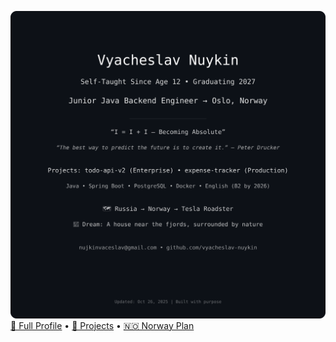 <!-- 
  ✨ README by Vyacheslav Nuykin
  Goal: Junior Java Backend Engineer → Oslo, Norway 🇳🇴
-->
<!--
<div align="center">

# 👋 Hi, I'm **Vyacheslav Nuykin**

### 🇳🇴 Aspiring Java Engineer | Self-Taught Since Age 12 | Student (3rd Year)  
**Building production-ready Spring Boot apps • Learning English (B2 target) • Aiming for Norway after graduation**

[![Java](https://img.shields.io/badge/Java-17+-ED8B00?logo=java&logoColor=white)](https://github.com/vyacheslav-nuykin)
[![Spring Boot](https://img.shields.io/badge/Spring_Boot-3.x-6DB33F?logo=spring&logoColor=white)](https://spring.io/projects/spring-boot)
[![PostgreSQL](https://img.shields.io/badge/PostgreSQL-16+-336791?logo=postgresql&logoColor=white)](https://www.postgresql.org/)
[![English](https://img.shields.io/badge/English-B1→B2_2026-blue?logo=duolingo)](https://github.com/vyacheslav-nuykin)
[![Target](https://img.shields.io/badge/📍_Oslo,_Norway-Future_Goal-purple)](https://www.norway.no/)

</div>

---

## 🌍 About Me

I’m a **self-taught backend developer** from Russia, coding since **age 12**. Currently in my **3rd year of college** (graduating in 2027), I’ve built a strong foundation in **Java, Spring Boot, JPA, and Thymeleaf** through hands-on projects and focused learning (thanks to Гоша Дударь and relentless practice!).

My dream? To **join Norway’s IT industry** as a junior Java developer after graduation — work in a team that values clean code, grow professionally, and one day live near the fjords in a small house surrounded by nature.

> *“The best way to predict the future is to create it.” — Peter Drucker*

---

## 🛠️ Tech Stack

| Category      | Technologies                                                                        |
|---------------|-------------------------------------------------------------------------------------|
| **Languages** | Java, SQL, Bash                                                                     |
| **Backend**   | Spring Boot, Spring Web, Spring Data JPA, Hibernate                                 |
| **Frontend**  | Thymeleaf (for server-side rendering)                                               |
| **Database**  | PostgreSQL                                                                          |
| **Tools**     | Git, GitHub, IntelliJ IDEA, Maven, REST Clients (Postman, curl)                     |
| **Learning**  | Go (Golang), Kubernetes basics, Doker, English (target: B2 by end of 2026)          |

---

## 🚀 Projects

> ✅ [todo-api-v2](https://github.com/vyacheslav-nuykin/todo-api-v2) and [expense-tracker](https://github.com/vyacheslav-nuykin/expense-tracker) are production-ready, with clean architecture, validation, and real DB integration.

### 💰 [Expense Tracker](https://github.com/vyacheslav-nuykin/expense-tracker)
A personal finance web app to log, categorize, and analyze daily expenses.  
`Java` `Spring Boot` `Thymeleaf` `PostgreSQL` `MVC`

### 📋 [To-Do API (v2)](https://github.com/vyacheslav-nuykin/todo-api-v2)
**Enterprise-Grade RESTful API** with PostgreSQL, Swagger, Actuator, DTOs, and clean layered architecture.  
`Java` `Spring Boot` `REST` `PostgreSQL` `OpenAPI` `Actuator`

### 📋 [To-Do API (v1)](https://github.com/vyacheslav-nuykin/todo-api)
Initial prototype with in-memory storage — my first REST API.  
`Java` `Spring Boot` `In-Memory`

> 🎯 **Next**: Building 3 enterprise-style projects (Q4 2025 – Q2 2026)

---

## 📊 GitHub Stats

<div align="center">

[![Vyacheslav's GitHub stats](https://github-readme-stats.vercel.app/api?username=vyacheslav-nuykin&show_icons=true&theme=radical&count_private=true)](https://github.com/vyacheslav-nuykin)
[![Top Langs](https://github-readme-stats.vercel.app/api/top-langs/?username=vyacheslav-nuykin&layout=compact&theme=radical)](https://github.com/vyacheslav-nuykin)

</div>

---

## 📬 Let’s Connect

- 📧 Email: [nujkinvaceslav@gmail.com](mailto:nujkinvaceslav@gmail.com)
- 💼 LinkedIn: *(coming soon)*
- 🏡 Location: Russia | **Future**: Oslo, Norway (planning post-graduation)

---

## 🇳🇴 Why Norway?

- 🌲 **Nature**: Fjords, mountains, northern lights  
- 💼 **IT Market**: High demand for Java/Spring engineers  
- 🧊 **Culture**: Work-life balance, transparency, innovation  
- 🏠 **Dream**: Own a small house on green hills near Oslo

I’m actively preparing: improving my **English**, building **real projects**, and studying **enterprise practices** — so I can confidently apply to Norwegian companies **after graduation**.

---

> 🔥 **I code with purpose. I learn with discipline. I build for the future.**  
> **Open to feedback, collaborations, and opportunities — especially from teams in Europe!**
-->

![Profile](https://raw.githubusercontent.com/vyacheslav-nuykin/vyacheslav-nuykin/main/svg/identify.svg)
[📖 Full Profile](https://github.com/vyacheslav-nuykin/blob/main/PROFILE.md) • [🚀 Projects](https://github.com/vyacheslav-nuykin/blob/main/PROJECTS.md) • [🇳🇴 Norway Plan](https://github.com/vyacheslav-nuykin/blob/main/NORWAY.md)
